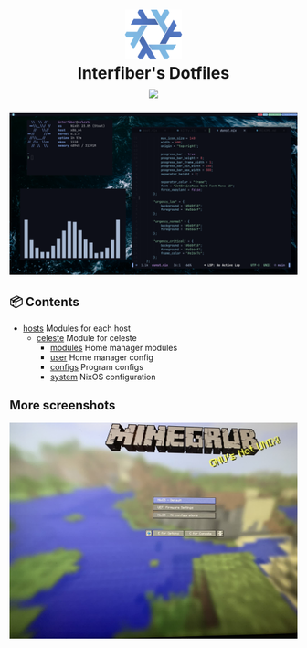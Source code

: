 <h1 align="center">
  <img src="https://raw.githubusercontent.com/Interfiber/dotfiles/main/assets/nix-snowflake.svg" width=100px>
  <br>
  Interfiber's Dotfiles
  <br>
  <img src="https://img.shields.io/badge/NixOS-unstable-informational.svg?style=flat&logo=nixos" href="https://github.com/nixos/nixpkgs">
</h1>

![](./assets/preview.png)

## 📦 Contents


- [hosts](hosts) Modules for each host
  - [celeste](hosts/celeste) Module for celeste
    - [modules](hosts/celeste/modules) Home manager modules
    - [user](hosts/celeste/user) Home manager config
    - [configs](hosts/celeste/configs) Program configs
    - [system](hosts/celeste/system) NixOS configuration

## More screenshots

![](./assets/grub.jpg)
